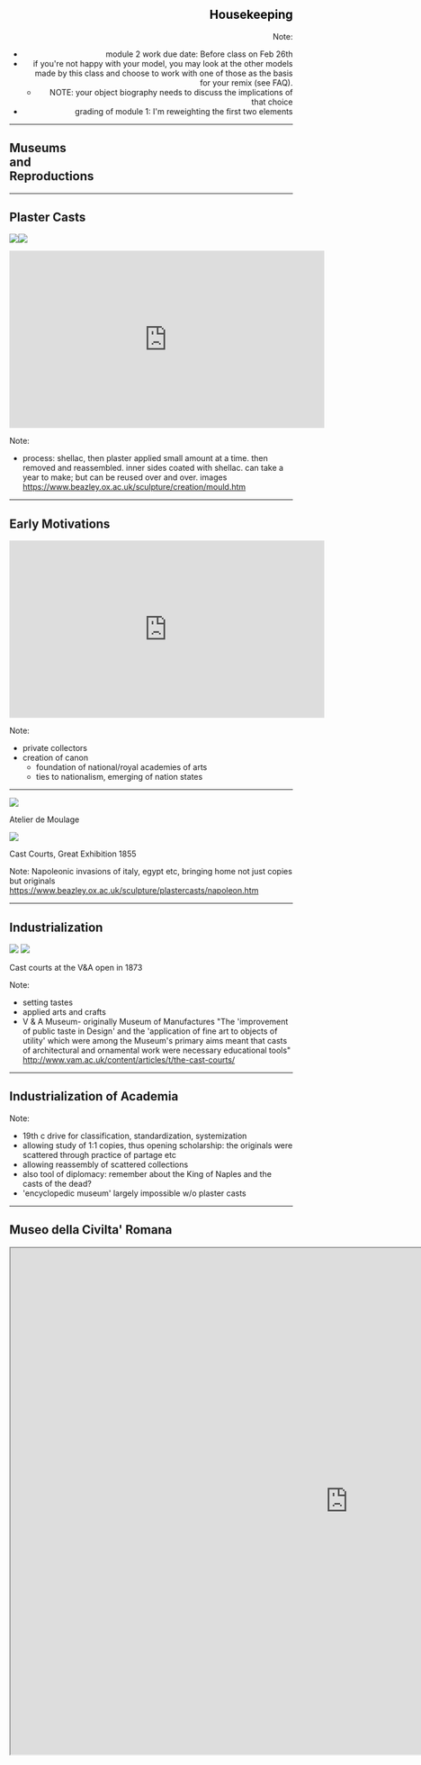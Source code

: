 <section data-background="3812/filip-mroz-220805.jpg">
<div align="right">
<h2 style="color:#000">Housekeeping</h2>

Note:
- module 2 work due date: Before class on Feb 26th
- if you're not happy with your model, you may look at the other models made by this class and choose to work with one of those as the basis for your remix (see FAQ).
  - NOTE: your object biography needs to discuss the implications of that choice
- grading of module 1: I'm reweighting the first two elements

---

<section data-background="http://www.redivivi.com/wp-content/uploads/2017/08/DSC8592bbgiusta.jpg">
<div align = "left">

## Museums <Br> and <br> Reproductions


---

## Plaster Casts

![](https://www.beazley.ox.ac.uk/images/sculpture/creation/HerakMouldP.jpg)![](https://www.beazley.ox.ac.uk/images/sculpture/creation/Louvre1.jpg)

<iframe width="560" height="315" src="https://www.youtube.com/embed/vANRiTDXXck" frameborder="0" allow="autoplay; encrypted-media" allowfullscreen></iframe>

Note:
- process: shellac, then plaster applied small amount at a time. then removed and reassembled. inner sides coated with shellac. can take a year to make; but can be reused over and over. images https://www.beazley.ox.ac.uk/sculpture/creation/mould.htm

---

## Early Motivations

<iframe width="560" height="315" src="https://www.youtube.com/embed/9D5R6lC1bW0" frameborder="0" allow="autoplay; encrypted-media" allowfullscreen></iframe>

Note:
- private collectors
- creation of canon
  - foundation of national/royal academies of arts
  - ties to nationalism, emerging of nation states

---

![](https://www.beazley.ox.ac.uk/images/sculpture/classical-art/AtelierDeMoulageSmall.jpg)

Atelier de Moulage

![](https://www.beazley.ox.ac.uk/images/sculpture/classical-art/CastCourtsSmall.jpg)

Cast Courts, Great Exhibition 1855

Note:
Napoleonic invasions of italy, egypt etc, bringing home not just copies but originals
https://www.beazley.ox.ac.uk/sculpture/plastercasts/napoleon.htm

---

## Industrialization

![](http://www.vam.ac.uk/__data/assets/image/0018/237051/varieties/w290.jpg)
![](http://www.vam.ac.uk/__data/assets/image/0019/237052/varieties/w290.jpg)

Cast courts at the V&A open in 1873

Note:
- setting tastes
- applied arts and crafts
- V & A Museum- originally Museum of Manufactures "The 'improvement of public taste in Design' and the 'application of fine art to objects of utility' which were among the Museum's primary aims meant that casts of architectural and ornamental work were necessary educational tools" http://www.vam.ac.uk/content/articles/t/the-cast-courts/

---

## Industrialization of Academia

<section data-background="3812/simone-hutsch-468080.jpg">

Note:

- 19th c drive for classification, standardization, systemization
- allowing study of 1:1 copies, thus opening scholarship: the originals were scattered through practice of partage etc
- allowing reassembly of scattered collections
- also tool of diplomacy: remember about the King of Naples and the casts of the dead?
- 'encyclopedic museum' largely impossible w/o plaster casts

---

## Museo della Civilta' Romana

<iframe width=1200 height=900 src="https://www.instantstreetview.com/@41.831023,12.477717,100.9h,-32.87p,0.02z,B2PBmTyWCsrJzZCzyJCs-g">

Note:
possible to take screenshots such that you could build a model from this. Mussolini's purpose in doing this

---

## Casts to Cast-offs

"Whether seen as dead bodies, cheap replicas, or dusty specimens, the casts were no longer awarded any artistic value"

Note:
- too much democracy! elites redefine what it means to 'consume' antiquity. high quality casts meh, actual objects instead. something that the masses can't obtain
- also earlier trends in eg literature associate palor of the casts with death
- museums become not sites of democracy but sites of cultural hegemony
- https://antiquities.library.cornell.edu/casts/a-short-history

---

## Redemption

![](https://www.classics.cam.ac.uk/museum/museum-images/peplos-kore-close-up/@@images/55751dd3-9ede-4ec8-be4c-9c4496c7316f.jpeg)
![](https://www.classics.cam.ac.uk/museum/museum-images/peplos-kore)

Peplos Kore, Museum of Classical Archaeology, Cambridge

Note:
Re-evaluation since the 1970s. Sometimes the casts the best record of antiquities since degraded by pollution or war
- 19th C idea of 'genius', or 'originality' - which emerges in opposition to an era where industrial scale cheap reproductions first become possible - no longer as big a deal.
- contemporary artists etc embrace idea of simulacra, copies, 'works without authorship'
- teaching value still holds

---

## Which brings us back to the Digital

And How Have Museums Dealt With This?

Note:
mass 3d digital copies only just emerged - like the last five - seven years. Each year gets easier and easier to do. who managed to make a model within a museum?

3d a 'non rivalrous good', can be distributed without depleting the amount of 'original'

---

## Problems for museums

- will they allow models and modeling?
- will they allow data to be downloaded?
- will they allow data to be remixed?
- will they charge a fee?

Note:
for the museum, the exact answer to this question depends on the circumstances under which the museum 'collected' the materials in the first place!
- but what's legal doesn't nec'y = what's right, of course...

---

## Quick: What's the position of Canadian Museums?

---
## The bigger fear:

# Misuse

Note:
like white supremacists appropriating models to create offensive artwork. how could museums specify under what aesthetic or political conditions work could be reused? Do any museums do so? imagine anne frank museum.
- Carter's point about the maori seeing no distinction between the thing and the copy...
- seems impossible. but let's imagine more narrow idea of 'misuse' as say making many many copies - maybe selling as trinkets? The article argues need to consider the incentive structures towards this misuse, and framing the discussion in the same tunes that say music is pirated misunderstands the nature of the data. also, the audience for 3d digital data from museums not much prone to illegality, per the article. I wonder.
- ultimately museums have a duty to make their materials as widely available as possible especially when we consider the damage that collecting those materials may have done in the first place. the duty to share outweighs the problems of sharing

medium.com/berkman-klein-center/added-dimension-the-need-for-open-access-in-museum-based-3d-data

---

## answering these questions requires _infrastructure_

concerning

(a) recording methods and metadata,
(b) digital object discovery and access,
(c) citation of digital objects,
(d) analysis and study,
(e) digital object reuse and repurposing,
(f) the critical role of a national/international digital archive.

---

### Developing a 3-D Digital Heritage Ecosystem: from object to representation and the role of a virtual museum in the 21st century

Fred Limp, Angie Payne, Katie Simon, Snow Winters and Jack Cothren

http://intarch.ac.uk/journal/issue30/1/toc.html

_go read this later_

---

Michael carter points out the problem of the loosened copy...

Let's take [a look at his presentation from CAA 2017](http://www.academia.edu/31909196/THE_LIFE_OF_ATTRIBUTES_META_AND_PARADATA_AS_3D_POINT_AND_OBJECT_DNA_FOR_HERITAGE_PROVIDENCE)

Note:

Carter states:
"To a point, many steps removed, the heritage object has lost any and all meaning; traded, bartered or sold without consideration of the cultural, historical or heritage value or agency it held...""

"There have been strong opinions on how we should handle digital heritage objects. We know that the Maori for instance, do not distinguish between the physical or digital representation of the same object, both maintaining agency and intentionality. So there is a duty of care when we make and handle 3D objects"

Carter: "Using LatourÕs notion of ANT, in which points are both individual actors and part of a community of actors, our goal is to embed providence information such as ORCID or DOI, as well as the creatorÕs signature within the model as it is birthed into the wild. Further provenance data, such as paradata, object metadata as well as a means such as blockchain or checksum to give the ability to determine if the model has been altered as it is appropriated and repurposed after its initial birth."

---

<section data-background="3812/carter1.png">

---
<section data-background="3812/carter2.png">

---
<section data-background="3812/carter3.png">

---
<section data-background="3812/carter4.png">
---
<section data-background="3812/carter5.png">

---
<section data-background="3812/carter6.png">

---

## So...?

Note:
ask them for their take-always
---

## Your own 3d Museum

- what did you learn doing this?
- what could a museum learn from you having done this?

---

## Questions about Module 2 Digital Artefact?

---

### Credits

- title image by Valentina Crisari http://www.redivivi.com/project/museodellaciviltaromana/

- creators on unsplash.com: Filip Mroz, Simone Hutsch

- other images credited in the markdown source file in the repository
